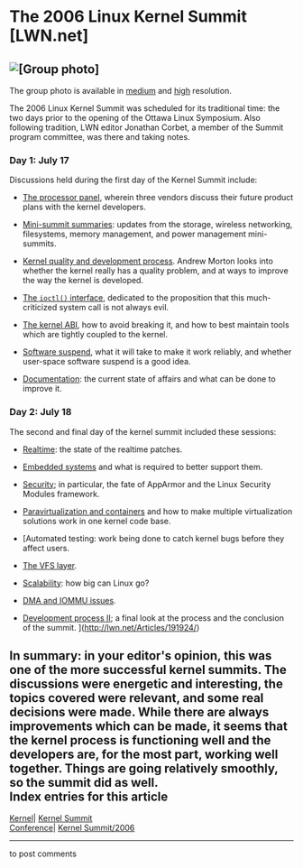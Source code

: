 # The 2006 Linux Kernel Summit [LWN.net]

![\[Group photo\]](https://static.lwn.net/images/conf/ols+ks2006/group-sm.jpg)  
---  
The group photo is available in [medium](/Articles/191841/) and [high](/Articles/191842/) resolution.   
  
The 2006 Linux Kernel Summit was scheduled for its traditional time: the two days prior to the opening of the Ottawa Linux Symposium. Also following tradition, LWN editor Jonathan Corbet, a member of the Summit program committee, was there and taking notes. 

### Day 1: July 17

Discussions held during the first day of the Kernel Summit include: 

  * [The processor panel](/Articles/191651/), wherein three vendors discuss their future product plans with the kernel developers. 

  * [Mini-summit summaries](/Articles/191652/): updates from the storage, wireless networking, filesystems, memory management, and power management mini-summits. 

  * [Kernel quality and development process](/Articles/191650/). Andrew Morton looks into whether the kernel really has a quality problem, and at ways to improve the way the kernel is developed. 

  * [The `ioctl()` interface](/Articles/191653/), dedicated to the proposition that this much-criticized system call is not always evil. 

  * [The kernel ABI](/Articles/191654), how to avoid breaking it, and how to best maintain tools which are tightly coupled to the kernel. 

  * [Software suspend](/Articles/191657/), what it will take to make it work reliably, and whether user-space software suspend is a good idea. 

  * [Documentation](/Articles/191659/): the current state of affairs and what can be done to improve it. 




### Day 2: July 18

The second and final day of the kernel summit included these sessions: 

  * [Realtime](http://lwn.net/Articles/191782/): the state of the realtime patches. 

  * [Embedded systems](http://lwn.net/Articles/191822/) and what is required to better support them. 

  * [Security](http://lwn.net/Articles/191737/); in particular, the fate of AppArmor and the Linux Security Modules framework. 

  * [Paravirtualization and containers](/Articles/191923/) and how to make multiple virtualization solutions work in one kernel code base. 

  * [Automated testing: work being done to catch kernel bugs before they affect users. 
  * [The VFS layer](/Articles/191926/). 
  * [Scalability](/Articles/191929/): how big can Linux go? 
  * [DMA and IOMMU issues](/Articles/191931/). 
  * [Development process II](/Articles/191932/); a final look at the process and the conclusion of the summit. ](http://lwn.net/Articles/191924/)




In summary: in your editor's opinion, this was one of the more successful kernel summits. The discussions were energetic and interesting, the topics covered were relevant, and some real decisions were made. While there are always improvements which can be made, it seems that the kernel process is functioning well and the developers are, for the most part, working well together. Things are going relatively smoothly, so the summit did as well.  
Index entries for this article  
---  
[Kernel](/Kernel/Index)| [Kernel Summit](/Kernel/Index#Kernel_Summit)  
[Conference](/Archives/ConferenceIndex/)| [Kernel Summit/2006](/Archives/ConferenceIndex/#Kernel_Summit-2006)  
  


* * *

to post comments 
